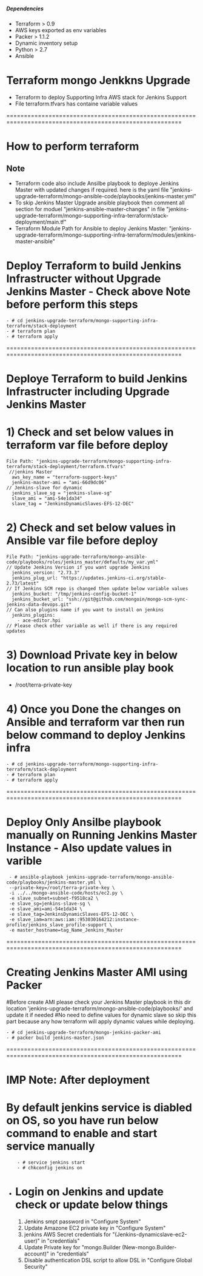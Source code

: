 ##### Dependencies

  - Terraform > 0.9
  - AWS keys exported as env variables
  - Packer > 1.1.2
  - Dynamic inventory setup
  - Python > 2.7
  - Ansible

# Terraform mongo Jenkkns Upgrade
  - Terraform to deploy Supporting Infra AWS stack for Jenkins Support
  - File terraform.tfvars has containe variable values
  
========================================================================================================  

# How to perform terraform
## Note
  - Terraform code also include Ansilbe playbook to deploye Jenkins Master with updated changes if required. here is the yaml file "jenkins-upgrade-terraform/mongo-ansible-code/playbooks/jenkins-master.yml"
  - To skip Jenkins Master Upgrade ansible playbook then comment all section for moduel "jenkins-ansible-master-changes" in file "jenkins-upgrade-terraform/mongo-supporting-infra-terraform/stack-deployment/main.tf"
  - Terraform Module Path for Ansible to deploy Jenkins Master: "jenkins-upgrade-terraform/mongo-supporting-infra-terraform/modules/jenkins-master-ansible"
  
  
  

  # Deploy Terraform to build Jenkins Infrastructer without Upgrade Jenkins Master - Check above Note before perform this steps
  	- # cd jenkins-upgrade-terraform/mongo-supporting-infra-terraform/stack-deployment
  	- # terraform plan
  	- # terraform apply
  
  
  
========================================================================================================  
  
  
  # Deploye Terraform to build Jenkins Infrastructer including Upgrade Jenkins Master

  # 1) Check and set below values in terraform var file before deploy
    File Path: "jenkins-upgrade-terraform/mongo-supporting-infra-terraform/stack-deployment/terraform.tfvars"
     //jenkins Master
      aws_key_name = "terraform-support-keys"
      jenkins-master-ami = "ami-66d9dc06"
    // Jenkins-slave for dynamic
      jenkins_slave_sg = "jenkins-slave-sg"
      slave_ami = "ami-54e1da34"
      slave_tag = "JenkinsDynamicSlaves-EFS-12-DEC"
    
  # 2) Check and set below values in Ansible var file before deploy
    File Path: "jenkins-upgrade-terraform/mongo-ansible-code/playbooks/roles/jenkins_master/defaults/my_var.yml"
    // Update Jenkins Version if you want upgrade Jenkins
      jenkins_version: "2.73.3"
      jenkins_plug_url: "https://updates.jenkins-ci.org/stable-2.73/latest"
	// If Jenkins SCM repo is changed then update below variable values
	  jenkins_bucket: "/tmp/jenkins-config-bucket-1"
	  jenkins_bucket_url: "ssh://git@github.com/mongoin/mongo-scm-sync-jenkins-data-devops.git"
	// Can also plugins name if you want to install on jenkins
      jenkins_plugins:
		- ace-editor.hpi
    // Please check other variable as well if there is any required updates
    
   # 3) Download Private key in below location to run ansible play book
   - /root/terra-private-key

   # 4) Once you Done the changes on Ansible and terraform var then run below command to deploy Jenkins infra

	- # cd jenkins-upgrade-terraform/mongo-supporting-infra-terraform/stack-deployment
    - # terraform plan
    - # terraform apply
    
 ========================================================================================================   
    
 # Deploy Only Ansilbe playbook manually on Running Jenkins Master Instance - Also update values in varible
     - # ansible-playbook jenkins-upgrade-terraform/mongo-ansible-code/playbooks/jenkins-master.yml \
	 --private-key=/root/terra-private-key \
	 -i ../../mongo-ansible-code/hosts/ec2.py \
	 -e slave_subnet=subnet-f9518ca2 \
	 -e slave_sg=jenkins-slave-sg \
	 -e slave_ami=ami-54e1da34 \
	 -e slave_tag=JenkinsDynamicSlaves-EFS-12-DEC \
	 -e slave_iam=arn:aws:iam::953030164212:instance-profile/jenkins_slave_profile-support \
	 -e master_hostname=tag_Name_Jenkins_Master
    
    
========================================================================================================
    
# Creating Jenkins Master AMI using Packer
  #Before create AMI please check your Jenkins Master playbook in this dir location 'jenkins-upgrade-terraform/mongo-ansible-code/playbooks/' and update it if needed
  #No need to define values for dynamic slave so skip this part because any how terraform will apply dynamic values while deploying.
  
   	- # cd jenkins-upgrade-terraform/mongo-jenkins-packer-ami
   	- # packer build jenkins-master.json
========================================================================================================
# IMP Note: After deployment

   # By default jenkins service is diabled on OS, so you have run below command to enable and start service manually
  		- # service jenkins start
  		- # chkconfig jenkins on
    
  - # Login on Jenkins and update check or update below things
  	1) Jenkins smpt password in "Configure System"
    2) Update Amazone EC2 private key in "Configure System"
    3) jenkins AWS Secret credentials for "(Jenkins-dynamicslave-ec2-user)" in "credentials"
    4) Update Private key for "mongo.Builder (New-mongo.Builder-account)" in "credentials"
    5) Disable authentication DSL script to allow DSL in "Configure Global Security"
